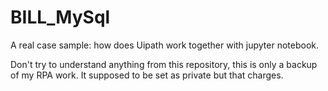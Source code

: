 # BILL_MySql
A real case sample: how does Uipath work together with jupyter notebook.

Don't try to understand anything from this repository, this is only a backup of my RPA work.
It supposed to be set as private but that charges.
